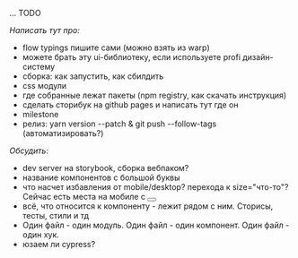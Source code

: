 ... TODO

_Написать тут про:_

- flow typings пишите сами (можно взять из warp)
- можете брать эту ui-библиотеку, если используете profi дизайн-систему
- сборка: как запустить, как сбилдить
- css модули
- где собранные лежат пакеты (npm registry, как скачать инструкция)
- сделать сторибук на github pages и написать тут где он
- milestone
- релиз: yarn version --patch & git push --follow-tags (автоматизировать?)

_Обсудить:_

- dev server на storybook, сборка вебпаком?
- название компонентов с большой буквы
- что насчет избавления от mobile/desktop? перехода к size="что-то"? Сейчас есть места на мобиле с <button desktop>
- всё, что относится к компоненту - лежит рядом с ним. Сторисы, тесты, стили и тд
- Один файл - один модуль. Один файл - один компонент. Один файл - один хук.
- юзаем ли cypress?
